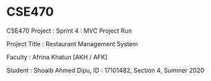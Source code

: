 # CSE470

CSE470 Project : Sprint 4 : MVC Project Run 

Project Title : Restaurant Management System

Faculty : Afrina Khatun [AKH / AFK]

Student : Shoaib Ahmed Dipu, ID : 17101482, Section 4, Summer 2020
